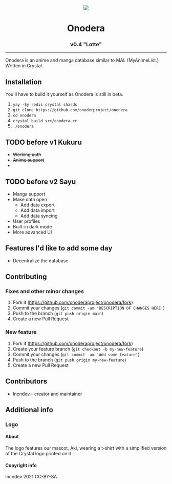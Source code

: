 <p align="center"><img src="https://raw.githubusercontent.com/onoderaproject/onodera/main/public/assets/images/logo/256.png" /></p>

<h1 align="center">Onodera</h1>
<h3 align="center">v0.4 "Lotte"</h3>

---

Onodera is an anime and manga database similar to MAL (MyAnimeList.) Written in Crystal.

## Installation
You'll have to build it yourself as Onodera is still in beta.

 1) `yay -Sy redis crystal shards`
 2) `git clone https://github.com/onoderproject/onodera`
 3) `cd onodera`
 4) `crystal build src/onodera.cr`
 5) `./onodera`

## TODO before v1 Kukuru
 - ~~Working auth~~
 - ~~Anime support~~
 - 

## TODO before v2 Sayu
 - Manga support
 - Make data open
   - Add data export
   - Add data import
   - Add data syncing
 - User profiles
 - Built-in dark mode
 - More advanced UI

## Features I'd like to add some day
 - Decentralize the database

## Contributing
### Fixes and other minor changes
 1) Fork it (<https://github.com/onoderaproject/onodera/fork>)
 2) Commit your changes (`git commit -am 'DESCRIPTION OF CHANGES HERE'`)
 3) Push to the branch (`git push origin main`)
 4) Create a new Pull Request

### New feature
 1) Fork it (<https://github.com/onoderaproject/onodera/fork>)
 2) Create your feature branch (`git checkout -b my-new-feature`)
 3) Commit your changes (`git commit -am 'Add some feature'`)
 4) Push to the branch (`git push origin my-new-feature`)
 5) Create a new Pull Request

## Contributors
 - [lncndev](https://gitlab.com/lncn) - creator and maintainer

## Additional info

### Logo

#### About
The logo features our mascot, Aki, wearing a t-shirt with a simplified version of the Crystal logo printed on it

#### Copyright info
lncndev 2021
CC-BY-SA
